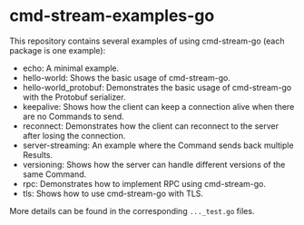 # cmd-stream-examples-go
This repository contains several examples of using cmd-stream-go (each package 
is one example):
- echo: A minimal example.
- hello-world: Shows the basic usage of cmd-stream-go.
- hello-world_protobuf: Demonstrates the basic usage of cmd-stream-go with the 
  Protobuf serializer.
- keepalive: Shows how the client can keep a connection alive when there are no 
  Commands to send.
- reconnect: Demonstrates how the client can reconnect to the server after
  losing the connection.
- server-streaming: An example where the Command sends back multiple Results.
- versioning: Shows how the server can handle different versions of the same 
  Command.
- rpc: Demonstrates how to implement RPC using cmd-stream-go.
- tls: Shows how to use cmd-stream-go with TLS.

More details can be found in the corresponding `..._test.go` files.
